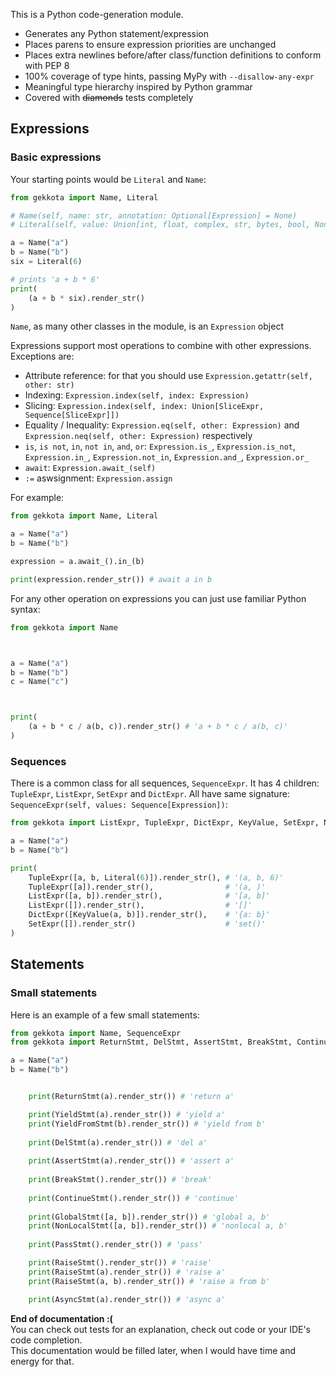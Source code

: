 This is a Python code-generation module.    

- Generates any Python statement/expression
- Places parens to ensure expression priorities are unchanged
- Places extra newlines before/after class/function definitions to conform with PEP 8
- 100% coverage of type hints, passing MyPy with `--disallow-any-expr`
- Meaningful type hierarchy inspired by Python grammar
- Covered with ~~diamonds~~ tests completely


## Expressions

### Basic expressions

Your starting points would be `Literal` and `Name`:

```python
from gekkota import Name, Literal

# Name(self, name: str, annotation: Optional[Expression] = None)
# Literal(self, value: Union[int, float, complex, str, bytes, bool, None])

a = Name("a")
b = Name("b")
six = Literal(6)

# prints 'a + b * 6'
print(
    (a + b * six).render_str()
)

```

`Name`, as many other classes in the module, is an `Expression` object

Expressions support most operations to combine with other expressions.    
Exceptions are:

- Attribute reference: for that you should use `Expression.getattr(self, other: str)`
- Indexing: `Expression.index(self, index: Expression)`
- Slicing: `Expression.index(self, index: Union[SliceExpr, Sequence[SliceExpr]])`
- Equality / Inequality: `Expression.eq(self, other: Expression)` and `Expression.neq(self, other: Expression)` respectively
- `is`, `is not`, `in`, `not in`, `and`, `or`: `Expression.is_`, `Expression.is_not`, `Expression.in_`, `Expression.not_in`, `Expression.and_`, `Expression.or_`
- `await`: `Expression.await_(self)`
- `:=` aswsignment: `Expression.assign`

For example:

```python
from gekkota import Name, Literal

a = Name("a")
b = Name("b")

expression = a.await_().in_(b)

print(expression.render_str()) # await a in b

```


For any other operation on expressions you can just use familiar Python syntax:


```python
from gekkota import Name



a = Name("a")
b = Name("b")
c = Name("c")



print(
    (a + b * c / a(b, c)).render_str() # 'a + b * c / a(b, c)'
)


```

### Sequences

There is a common class for all sequences, `SequenceExpr`.
It has 4 children: `TupleExpr`, `ListExpr`, `SetExpr` and `DictExpr`.
All have same signature: `SequenceExpr(self, values: Sequence[Expression])`:

```python
from gekkota import ListExpr, TupleExpr, DictExpr, KeyValue, SetExpr, Name

a = Name("a")
b = Name("b")

print(
    TupleExpr([a, b, Literal(6)]).render_str(), # '(a, b, 6)'
    TupleExpr([a]).render_str(),                # '(a, )'
    ListExpr([a, b]).render_str(),              # '[a, b]'
    ListExpr([]).render_str(),                  # '[]'
    DictExpr([KeyValue(a, b)]).render_str(),    # '{a: b}'
    SetExpr([]).render_str()                    # 'set()'
)
```


## Statements

### Small statements

Here is an example of a few small statements:

```python
from gekkota import Name, SequenceExpr
from gekkota import ReturnStmt, DelStmt, AssertStmt, BreakStmt, ContinueStmt, YieldStmt, YieldFromStmt, NonLocalStmt, GlobalStmt, PassStmt, RaiseStmt, AsyncStmt

a = Name("a")
b = Name("b")


    print(ReturnStmt(a).render_str()) # 'return a'

    print(YieldStmt(a).render_str()) # 'yield a'
    print(YieldFromStmt(b).render_str()) # 'yield from b'
    
    print(DelStmt(a).render_str()) # 'del a'
    
    print(AssertStmt(a).render_str()) # 'assert a'
    
    print(BreakStmt().render_str()) # 'break'
    
    print(ContinueStmt().render_str()) # 'continue'
    
    print(GlobalStmt([a, b]).render_str()) # 'global a, b'
    print(NonLocalStmt([a, b]).render_str()) # 'nonlocal a, b'
    
    print(PassStmt().render_str()) # 'pass'

    print(RaiseStmt().render_str()) # 'raise' 
    print(RaiseStmt(a).render_str()) # 'raise a'
    print(RaiseStmt(a, b).render_str()) # 'raise a from b'

    print(AsyncStmt(a).render_str()) # 'async a'
```


**End of documentation :(**    
You can check out tests for an explanation, check out code or your IDE's code completion.    
This documentation would be filled later, when I would have time and energy for that.    